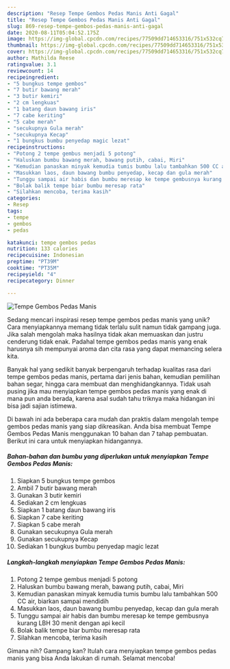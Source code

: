 ```yaml
---
description: "Resep Tempe Gembos Pedas Manis Anti Gagal"
title: "Resep Tempe Gembos Pedas Manis Anti Gagal"
slug: 869-resep-tempe-gembos-pedas-manis-anti-gagal
date: 2020-08-11T05:04:52.175Z
image: https://img-global.cpcdn.com/recipes/77509dd714653316/751x532cq70/tempe-gembos-pedas-manis-foto-resep-utama.jpg
thumbnail: https://img-global.cpcdn.com/recipes/77509dd714653316/751x532cq70/tempe-gembos-pedas-manis-foto-resep-utama.jpg
cover: https://img-global.cpcdn.com/recipes/77509dd714653316/751x532cq70/tempe-gembos-pedas-manis-foto-resep-utama.jpg
author: Mathilda Reese
ratingvalue: 3.1
reviewcount: 14
recipeingredient:
- "5 bungkus tempe gembos"
- "7 butir bawang merah"
- "3 butir kemiri"
- "2 cm lengkuas"
- "1 batang daun bawang iris"
- "7 cabe keriting"
- "5 cabe merah"
- "secukupnya Gula merah"
- "secukupnya Kecap"
- "1 bungkus bumbu penyedap magic lezat"
recipeinstructions:
- "Potong 2 tempe gembus menjadi 5 potong"
- "Haluskan bumbu bawang merah, bawang putih, cabai, Miri"
- "Kemudian panaskan minyak kemudia tumis bumbu lalu tambahkan 500 CC air, biarkan sampai mendidih"
- "Masukkan laos, daun bawang bumbu penyedap, kecap dan gula merah"
- "Tunggu sampai air habis dan bumbu meresap ke tempe gembusnya kurang LBH 30 menit dengan api kecil"
- "Bolak balik tempe biar bumbu meresap rata"
- "Silahkan mencoba, terima kasih"
categories:
- Resep
tags:
- tempe
- gembos
- pedas

katakunci: tempe gembos pedas 
nutrition: 133 calories
recipecuisine: Indonesian
preptime: "PT39M"
cooktime: "PT35M"
recipeyield: "4"
recipecategory: Dinner

---
```



![Tempe Gembos Pedas Manis](https://img-global.cpcdn.com/recipes/77509dd714653316/751x532cq70/tempe-gembos-pedas-manis-foto-resep-utama.jpg)

Sedang mencari inspirasi resep tempe gembos pedas manis yang unik? Cara menyiapkannya memang tidak terlalu sulit namun tidak gampang juga. Jika salah mengolah maka hasilnya tidak akan memuaskan dan justru cenderung tidak enak. Padahal tempe gembos pedas manis yang enak harusnya sih mempunyai aroma dan cita rasa yang dapat memancing selera kita.

Banyak hal yang sedikit banyak berpengaruh terhadap kualitas rasa dari tempe gembos pedas manis, pertama dari jenis bahan, kemudian pemilihan bahan segar, hingga cara membuat dan menghidangkannya. Tidak usah pusing jika mau menyiapkan tempe gembos pedas manis yang enak di mana pun anda berada, karena asal sudah tahu triknya maka hidangan ini bisa jadi sajian istimewa.




Di bawah ini ada beberapa cara mudah dan praktis dalam mengolah tempe gembos pedas manis yang siap dikreasikan. Anda bisa membuat Tempe Gembos Pedas Manis menggunakan 10 bahan dan 7 tahap pembuatan. Berikut ini cara untuk menyiapkan hidangannya.

<!--inarticleads1-->

##### Bahan-bahan dan bumbu yang diperlukan untuk menyiapkan Tempe Gembos Pedas Manis:

1. Siapkan 5 bungkus tempe gembos
1. Ambil 7 butir bawang merah
1. Gunakan 3 butir kemiri
1. Sediakan 2 cm lengkuas
1. Siapkan 1 batang daun bawang iris
1. Siapkan 7 cabe keriting
1. Siapkan 5 cabe merah
1. Gunakan secukupnya Gula merah
1. Gunakan secukupnya Kecap
1. Sediakan 1 bungkus bumbu penyedap magic lezat




<!--inarticleads2-->

##### Langkah-langkah menyiapkan Tempe Gembos Pedas Manis:

1. Potong 2 tempe gembus menjadi 5 potong
1. Haluskan bumbu bawang merah, bawang putih, cabai, Miri
1. Kemudian panaskan minyak kemudia tumis bumbu lalu tambahkan 500 CC air, biarkan sampai mendidih
1. Masukkan laos, daun bawang bumbu penyedap, kecap dan gula merah
1. Tunggu sampai air habis dan bumbu meresap ke tempe gembusnya kurang LBH 30 menit dengan api kecil
1. Bolak balik tempe biar bumbu meresap rata
1. Silahkan mencoba, terima kasih




Gimana nih? Gampang kan? Itulah cara menyiapkan tempe gembos pedas manis yang bisa Anda lakukan di rumah. Selamat mencoba!
